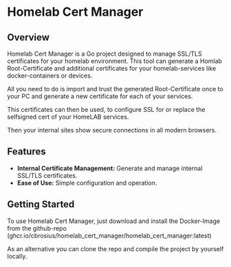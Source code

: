 # Homelab Cert Manager

## Overview

Homelab Cert Manager is a Go project designed to manage SSL/TLS certificates for your homelab environment. 
This tool can generate a Homlab Root-Certificate and additional certificates for your homelab-services like docker-containers or devices.

All you need to do is import and trust the generated Root-Certificate once to your PC and generate a new certificate for each of your services.

This certificates can then be used, to configure SSL for or replace the selfsigned cert of your HomeLAB services.

Then your internal sites show secure connections in all modern browsers.

## Features

- **Internal Certificate Management:** Generate and manage internal SSL/TLS certificates.
- **Ease of Use:** Simple configuration and operation.

## Getting Started

To use Homelab Cert Manager, just download and install the Docker-Image from the github-repo (ghcr.io/cbrosius/homelab_cert_manager/homelab_cert_manager:latest)

As an alternative you can clone the repo and compile the project by yourself locally.
